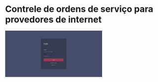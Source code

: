 # Contrele de ordens de serviço para provedores de internet


<img height="150" src="https://github.com/victor-0324/stock_control/blob/master/src/static/images/Screenshot%202022-06-04%20at%2008-35-58%20Login.png"/>
